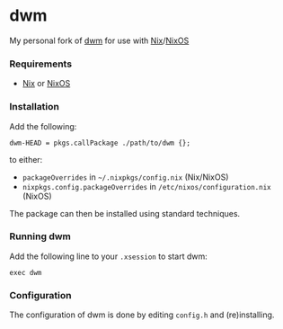 # dwm

My personal fork of [dwm](http://dwm.suckless.org/) for use with [Nix](http://nixos.org/nix/)/[NixOS](http://nixos.org/)

### Requirements
* [Nix](http://nixos.org/nix/) or [NixOS](http://nixos.org)

### Installation
Add the following:
```
dwm-HEAD = pkgs.callPackage ./path/to/dwm {};
```
to either:
* `packageOverrides` in `~/.nixpkgs/config.nix` (Nix/NixOS)
* `nixpkgs.config.packageOverrides` in `/etc/nixos/configuration.nix` (NixOS)

The package can then be installed using standard techniques.

### Running dwm
Add the following line to your `.xsession` to start dwm:
```
exec dwm
```

### Configuration
The configuration of dwm is done by editing `config.h` and (re)installing.
